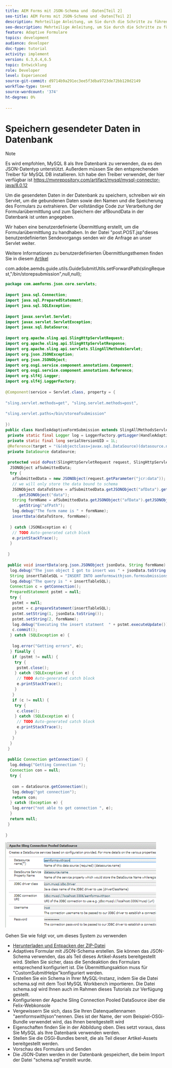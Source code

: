 ```yaml
---
title: AEM Forms mit JSON-Schema und -Daten[Teil 2]
seo-title: AEM Forms mit JSON-Schema und -Daten[Teil 2]
description: Mehrteilige Anleitung, um Sie durch die Schritte zu führen, die zum Erstellen eines adaptiven Formulars mit JSON-Schema und zum Abfragen der gesendeten Daten erforderlich sind.
seo-description: Mehrteilige Anleitung, um Sie durch die Schritte zu führen, die zum Erstellen eines adaptiven Formulars mit JSON-Schema und zum Abfragen der gesendeten Daten erforderlich sind.
feature: Adaptive Formulare
topics: development
audience: developer
doc-type: tutorial
activity: implement
version: 6.3,6.4,6.5
topic: Entwicklung
role: Developer
level: Experienced
source-git-commit: d9714b9a291ec3ee5f3dba9723de72bb120d2149
workflow-type: tm+mt
source-wordcount: '374'
ht-degree: 0%

---
```



# Speichern gesendeter Daten in Datenbank


>[!NOTE]
>
>Es wird empfohlen, MySQL 8 als Ihre Datenbank zu verwenden, da es den JSON-Datentyp unterstützt. Außerdem müssen Sie den entsprechenden Treiber für MySQL DB installieren. Ich habe den Treiber verwendet, der hier verfügbar ist https://mvnrepository.com/artifact/mysql/mysql-connector-java/8.0.12

Um die gesendeten Daten in der Datenbank zu speichern, schreiben wir ein Servlet, um die gebundenen Daten sowie den Namen und die Speicherung des Formulars zu extrahieren. Der vollständige Code zur Verarbeitung der Formularübermittlung und zum Speichern der afBoundData in der Datenbank ist unten angegeben.

Wir haben eine benutzerdefinierte Übermittlung erstellt, um die Formularübermittlung zu handhaben. In der Datei &quot;post.POST.jsp&quot;dieses benutzerdefinierten Sendevorgangs senden wir die Anfrage an unser Servlet weiter.

Weitere Informationen zu benutzerdefinierten Übermittlungsthemen finden Sie in diesem [Artikel](https://helpx.adobe.com/experience-manager/kt/forms/using/custom-submit-aem-forms-article.html)

com.adobe.aemds.guide.utils.GuideSubmitUtils.setForwardPath(slingRequest,&quot;/bin/storepsubmission&quot;,null,null);

```java
package com.aemforms.json.core.servlets;

import java.sql.Connection;
import java.sql.PreparedStatement;
import java.sql.SQLException;

import javax.servlet.Servlet;
import javax.servlet.ServletException;
import javax.sql.DataSource;

import org.apache.sling.api.SlingHttpServletRequest;
import org.apache.sling.api.SlingHttpServletResponse;
import org.apache.sling.api.servlets.SlingAllMethodsServlet;
import org.json.JSONException;
import org.json.JSONObject;
import org.osgi.service.component.annotations.Component;
import org.osgi.service.component.annotations.Reference;
import org.slf4j.Logger;
import org.slf4j.LoggerFactory;

@Component(service = Servlet.class, property = {

"sling.servlet.methods=get", "sling.servlet.methods=post",

"sling.servlet.paths=/bin/storeafsubmission"

})
public class HandleAdaptiveFormSubmission extends SlingAllMethodsServlet {
 private static final Logger log = LoggerFactory.getLogger(HandleAdaptiveFormSubmission.class);
 private static final long serialVersionUID = 1L;
 @Reference(target = "(&(objectclass=javax.sql.DataSource)(datasource.name=aemformswithjson))")
 private DataSource dataSource;

 protected void doPost(SlingHttpServletRequest request, SlingHttpServletResponse response) throws ServletException {
  JSONObject afSubmittedData;
  try {
   afSubmittedData = new JSONObject(request.getParameter("jcr:data"));
   // we will only store the data bound to schema
   JSONObject dataToStore = afSubmittedData.getJSONObject("afData").getJSONObject("afBoundData")
     .getJSONObject("data");
   String formName = afSubmittedData.getJSONObject("afData").getJSONObject("afSubmissionInfo")
     .getString("afPath");
   log.debug("The form name is " + formName);
   insertData(dataToStore, formName);

  } catch (JSONException e) {
   // TODO Auto-generated catch block
   e.printStackTrace();
  }

 }

 public void insertData(org.json.JSONObject jsonData, String formName) {
  log.debug("The json object I got to insert was " + jsonData.toString());
  String insertTableSQL = "INSERT INTO aemformswithjson.formsubmissions(formdata,formname) VALUES(?,?)";
  log.debug("The query is " + insertTableSQL);
  Connection c = getConnection();
  PreparedStatement pstmt = null;
  try {
   pstmt = null;
   pstmt = c.prepareStatement(insertTableSQL);
   pstmt.setString(1, jsonData.toString());
   pstmt.setString(2, formName);
   log.debug("Executing the insert statment  " + pstmt.executeUpdate());
   c.commit();
  } catch (SQLException e) {

   log.error("Getting errors", e);
  } finally {
   if (pstmt != null) {
    try {
     pstmt.close();
    } catch (SQLException e) {
     // TODO Auto-generated catch block
     e.printStackTrace();
    }
   }
   if (c != null) {
    try {
     c.close();
    } catch (SQLException e) {
     // TODO Auto-generated catch block
     e.printStackTrace();
    }
   }
  }
 }

 public Connection getConnection() {
  log.debug("Getting Connection ");
  Connection con = null;
  try {

   con = dataSource.getConnection();
   log.debug("got connection");
   return con;
  } catch (Exception e) {
   log.error("not able to get connection ", e);
  }
  return null;
 }

}
```

![connectionpool](assets/connectionpooled.gif)

Gehen Sie wie folgt vor, um dieses System zu verwenden

* [Herunterladen und Entpacken der ZIP-Datei](assets/aemformswithjson.zip)
* Adaptives Formular mit JSON-Schema erstellen. Sie können das JSON-Schema verwenden, das als Teil dieses Artikel-Assets bereitgestellt wird. Stellen Sie sicher, dass die Sendeaktion des Formulars entsprechend konfiguriert ist. Die Übermittlungsaktion muss für &quot;CustomSubmitHelpx&quot;konfiguriert werden.
* Erstellen Sie ein Schema in Ihrer MySQL-Instanz, indem Sie die Datei schema.sql mit dem Tool MySQL Workbench importieren. Die Datei schema.sql wird Ihnen auch im Rahmen dieses Tutorials zur Verfügung gestellt.
* Konfigurieren der Apache Sling Connection Pooled DataSource über die Felix-Webkonsole
* Vergewissern Sie sich, dass Sie Ihren Datenquellennamen &quot;aemformswithjson&quot;nennen. Dies ist der Name, der vom Beispiel-OSGi-Bundle verwendet wird, das Ihnen bereitgestellt wird
* Eigenschaften finden Sie in der Abbildung oben. Dies setzt voraus, dass Sie MySQL als Ihre Datenbank verwenden werden.
* Stellen Sie die OSGi-Bundles bereit, die als Teil dieser Artikel-Assets bereitgestellt werden.
* Vorschau des Formulars und Senden
* Die JSON-Daten werden in der Datenbank gespeichert, die beim Import der Datei &quot;schema.sql&quot;erstellt wurde.
